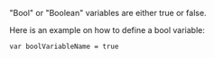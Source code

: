 "Bool" or "Boolean" variables are either true or false.

Here is an example on how to define a bool variable:
```
var boolVariableName = true
```